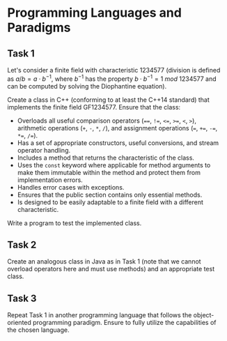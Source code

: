 # Programming Languages and Paradigms

## Task 1
Let's consider a finite field with characteristic 1234577 (division is defined as $`a / b = a \cdot b^{-1}`$, where $`b^{-1}`$ has the property $`b \cdot b^{-1} = 1\:mod\:1234577`$ and can be computed by solving the Diophantine equation).

Create a class in C++ (conforming to at least the C++14 standard) that implements the finite field GF1234577. Ensure that the class:

- Overloads all useful comparison operators (`==`, `!=`, `<=`, `>=`, `<`, `>`), arithmetic operations (`+`, `-`, `*`, `/`), and assignment operations (`=`, `+=`, `-=`, `*=`, `/=`).
- Has a set of appropriate constructors, useful conversions, and stream operator handling.
- Includes a method that returns the characteristic of the class.
- Uses the `const` keyword where applicable for method arguments to make them immutable within the method and protect them from implementation errors.
- Handles error cases with exceptions.
- Ensures that the public section contains only essential methods.
- Is designed to be easily adaptable to a finite field with a different characteristic.

Write a program to test the implemented class.

## Task 2
Create an analogous class in Java as in Task 1 (note that we cannot overload operators here and must use methods) and an appropriate test class.

## Task 3
Repeat Task 1 in another programming language that follows the object-oriented programming paradigm. Ensure to fully utilize the capabilities of the chosen language.
